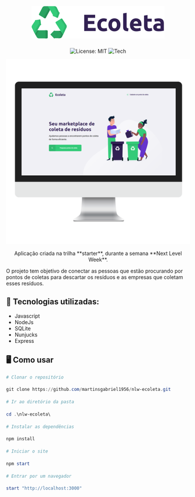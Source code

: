
<h1 align="center">
  <img src="./.github/logo.svg" alt="Logo" />
</h1>

<p align="center">
  <img alt="License: MIT" src="https://img.shields.io/github/license/martinsgabriel1956/nlw-ecoleta?style=for-the-badge" />
  <img alt="Tech" src="https://img.shields.io/badge/Tech-Javascript-f3db1d?style=for-the-badge" />
</p>

<p align="center">
  <img src="./.github/page-mockup.png" alt="Home" />
</p>

<p align="center">
  Aplicação criada na trilha **starter**,  durante a semana **Next Level Week**.
</p>

O projeto tem objetivo de conectar as pessoas que estão procurando por pontos de coletas para descartar os resíduos e as empresas que coletam esses resíduos.

## :rocket: Tecnologias utilizadas:

* Javascript
* NodeJs
* SQLite
* Nunjucks
* Express

## :desktop_computer: Como usar

``` powershell
# Clonar o repositório

git clone https://github.com/martinsgabriel1956/nlw-ecoleta.git

# Ir ao diretório da pasta

cd .\nlw-ecoleta\

# Instalar as dependências

npm install

# Iniciar o site

npm start

# Entrar por um navegador

start "http://localhost:3000"

```
